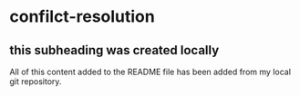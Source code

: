 # confilct-resolution
## this subheading was created locally

All of this content added to the README file has been added from my local git repository. 
